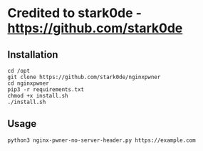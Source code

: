 # Credited to stark0de - https://github.com/stark0de

Installation
---

```
cd /opt
git clone https://github.com/stark0de/nginxpwner
cd nginxpwner
pip3 -r requirements.txt
chmod +x install.sh
./install.sh
```

Usage
---

```
python3 nginx-pwner-no-server-header.py https://example.com
```
